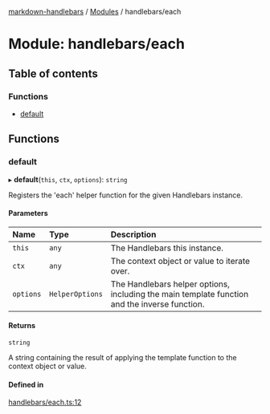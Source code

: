 [markdown-handlebars](../README.md) / [Modules](../modules.md) / handlebars/each

# Module: handlebars/each

## Table of contents

### Functions

- [default](handlebars_each.md#default)

## Functions

### default

▸ **default**(`this`, `ctx`, `options`): `string`

Registers the 'each' helper function for the given Handlebars instance.

#### Parameters

| Name | Type | Description |
| :------ | :------ | :------ |
| `this` | `any` | The Handlebars this instance. |
| `ctx` | `any` | The context object or value to iterate over. |
| `options` | `HelperOptions` | The Handlebars helper options, including the main template function and the inverse function. |

#### Returns

`string`

A string containing the result of applying the template function to the context object or value.

#### Defined in

[handlebars/each.ts:12](https://github.com/nationalparkservice/npmap5-plugins/blob/044451c/markdown-handlebars/src/handlebars/each.ts#L12)
